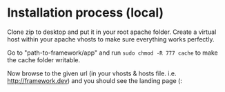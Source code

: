 Installation process (local)
===

Clone zip to desktop and put it in your root apache folder.
Create a virtual host within your apache vhosts to make sure everything works perfectly.

Go to "path-to-framework/app" and run ```sudo chmod -R 777 cache``` to make the cache folder writable.

Now browse to the given url (in your vhosts & hosts file. i.e. http://framework.dev) and you should see the landing page (:
